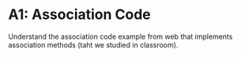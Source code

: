 # A1: Association Code

Understand the association code example from web that implements association methods (taht we studied in classroom).

